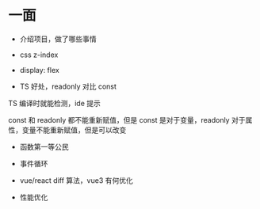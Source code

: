 # 一面

- 介绍项目，做了哪些事情

- css z-index

- display: flex

- TS 好处，readonly 对比 const

TS 编译时就能检测，ide 提示

const 和 readonly 都不能重新赋值，但是 const 是对于变量，readonly 对于属性，变量不能重新赋值，但是可以改变

- 函数第一等公民

- 事件循环

- vue/react diff 算法，vue3 有何优化

- 性能优化